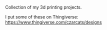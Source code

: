 Collection of my 3d printing projects.

I put some of these on Thingiverse: https://www.thingiverse.com/czarcats/designs